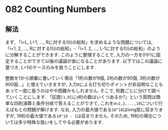 # 082 Counting Numbers

## 解法
まず, 「i=L, L+1, ..., Rに対するf(i)の総和」を求めるような問題については, 「i=1, 2, ..., Rに対するf(i)の総和」-「i=1, 2, ..., L-1に対するf(i)の総和」のように分解することができます. このように整理することで, 入力の一方を0や1に固定することができて以後の議論が楽になることがあります. 以下ではこの議論に基づき, L=1のケースのみを扱うことにします.

整数を1から順番に書いていく場合「1桁の数が9個, 2桁の数が90個, 3桁の数が900個...」と増えていきますが, 入力`R`による打ち切りポイントが非自明なこともあって一度に扱うのはやや困難かもしれません. そこで, 桁数ごとに分けて調べていくことにします. 「区間`[1,R]`に`d`桁の数はいくつあるか?」という質問は簡単な四則演算と条件分岐で答えることができて, これを`d=1,2,...,19`について行えばもとの問題が解けます. 
なお, 入力の最大値である`10^18`はlong型に収まりますが, 19桁の最大値である`10^19 - 1`は収まりません. そのため, 19桁の場合については多少特殊な扱いをしてやる必要があります.